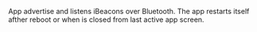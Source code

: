 App advertise and listens iBeacons over Bluetooth. The app restarts itself afther reboot or when is closed from last active app screen.
